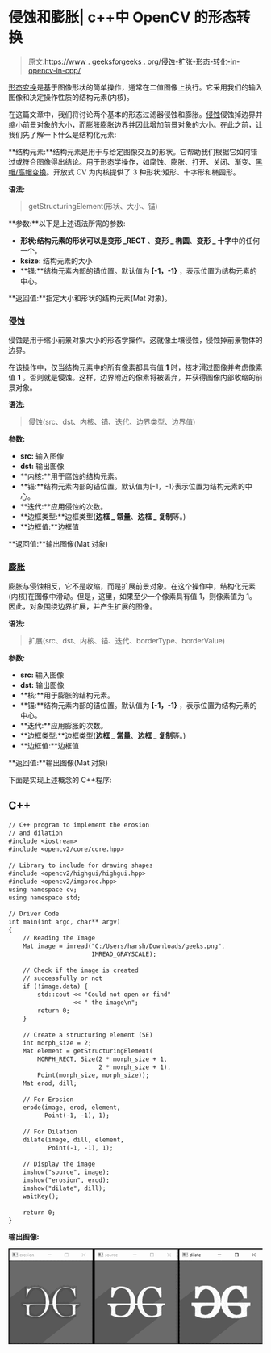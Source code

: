 # 侵蚀和膨胀| c++中 OpenCV 的形态转换

> 原文:[https://www . geeksforgeeks . org/侵蚀-扩张-形态-转化-in-opencv-in-cpp/](https://www.geeksforgeeks.org/erosion-and-dilation-morphological-transformations-in-opencv-in-cpp/)

[形态变换](https://www.geeksforgeeks.org/python-morphological-operations-in-image-processing-opening-set-1/)是基于图像形状的简单操作，通常在二值图像上执行。它采用我们的输入图像和决定操作性质的结构元素(内核)。

在这篇文章中，我们将讨论两个基本的形态过滤器侵蚀和膨胀。[侵蚀](https://www.geeksforgeeks.org/erosion-dilation-images-using-opencv-python/)侵蚀掉边界并缩小前景对象的大小，而[膨胀](https://www.geeksforgeeks.org/difference-between-dilation-and-erosion/)膨胀边界并因此增加前景对象的大小。在此之前，让我们先了解一下什么是结构化元素:

**结构元素:**结构元素是用于与给定图像交互的形状。它帮助我们根据它如何错过或符合图像得出结论。用于形态学操作，如腐蚀、膨胀、打开、关闭、渐变、[黑帽/高帽变换](https://www.geeksforgeeks.org/top-hat-and-black-hat-transform-using-python-opencv/)。开放式 CV 为内核提供了 3 种形状:矩形、十字形和椭圆形。

**语法:**

> getStructuringElement(形状、大小、锚)

**参数:**以下是上述语法所需的参数:

*   **形状:**结构元素的形状可以是**变形 _RECT** 、**变形 _ 椭圆**、**变形 _ 十字**中的任何一个。
*   **ksize:** 结构元素的大小
*   **锚:**结构元素内部的锚位置。默认值为 **[-1，-1}** ，表示位置为结构元素的中心。

**返回值:**指定大小和形状的结构元素(Mat 对象)。

### **<u>侵蚀</u>**

侵蚀是用于缩小前景对象大小的形态学操作。这就像土壤侵蚀，侵蚀掉前景物体的边界。

在该操作中，仅当结构元素中的所有像素都具有值 **1** 时，核才滑过图像并考虑像素值 **1** 。否则就是侵蚀。这样，边界附近的像素将被丢弃，并获得图像内部收缩的前景对象。

**语法:**

> 侵蚀(src、dst、内核、锚、迭代、边界类型、边界值)

**参数:**

*   **src:** 输入图像
*   **dst:** 输出图像
*   **内核:**用于腐蚀的结构元素。
*   **锚:**结构元素内部的锚位置。默认值为[-1，-1}表示位置为结构元素的中心。
*   **迭代:**应用侵蚀的次数。
*   **边框类型:**边框类型(**边框 _ 常量**、**边框 _ 复制**等。)
*   **边框值:**边框值

**返回值:**输出图像(Mat 对象)

### **<u>膨胀</u>**

膨胀与侵蚀相反，它不是收缩，而是扩展前景对象。在这个操作中，结构化元素(内核)在图像中滑动。但是，这里，如果至少一个像素具有值 1，则像素值为 1。因此，对象围绕边界扩展，并产生扩展的图像。

**语法:**

> 扩展(src、dst、内核、锚、迭代、borderType、borderValue)

**参数:**

*   **src:** 输入图像
*   **dst:** 输出图像
*   **核:**用于膨胀的结构元素。
*   **锚:**结构元素内部的锚位置。默认值为 **[-1，-1}** ，表示位置为结构元素的中心。
*   **迭代:**应用膨胀的次数。
*   **边框类型:**边框类型(**边框 _ 常量**、**边框 _ 复制**等。)
*   **边框值:**边框值

**返回值:**输出图像(Mat 对象)

下面是实现上述概念的 C++程序:

## C++

```
// C++ program to implement the erosion
// and dilation
#include <iostream>
#include <opencv2/core/core.hpp>

// Library to include for drawing shapes
#include <opencv2/highgui/highgui.hpp>
#include <opencv2/imgproc.hpp>
using namespace cv;
using namespace std;

// Driver Code
int main(int argc, char** argv)
{
    // Reading the Image
    Mat image = imread("C:/Users/harsh/Downloads/geeks.png",
                       IMREAD_GRAYSCALE);

    // Check if the image is created
    // successfully or not
    if (!image.data) {
        std::cout << "Could not open or find"
                  << " the image\n";
        return 0;
    }

    // Create a structuring element (SE)
    int morph_size = 2;
    Mat element = getStructuringElement(
        MORPH_RECT, Size(2 * morph_size + 1,
                         2 * morph_size + 1),
        Point(morph_size, morph_size));
    Mat erod, dill;

    // For Erosion
    erode(image, erod, element,
          Point(-1, -1), 1);

    // For Dilation
    dilate(image, dill, element,
           Point(-1, -1), 1);

    // Display the image
    imshow("source", image);
    imshow("erosion", erod);
    imshow("dilate", dill);
    waitKey();

    return 0;
}
```

**输出图像:**

[![](img/518155a7ad247471bf5493319afad310.png)](https://media.geeksforgeeks.org/wp-content/uploads/20210125135800/gg.jpg)